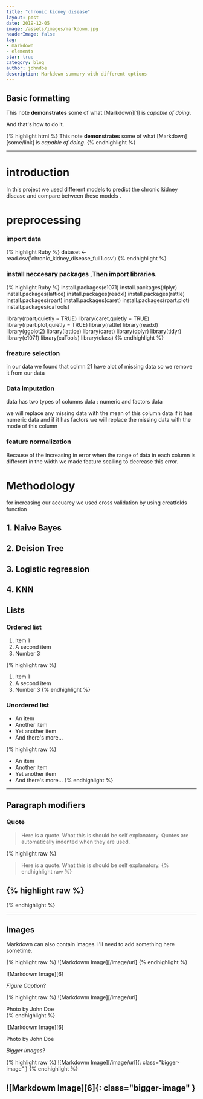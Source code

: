 ```yaml
---
title: "chronic kidney disease"
layout: post
date: 2019-12-05 
image: /assets/images/markdown.jpg
headerImage: false
tag:
- markdown
- elements
star: true
category: blog
author: johndoe
description: Markdown summary with different options
---
```


## Basic formatting

This note **demonstrates** some of what [Markdown][1] is *capable of doing*.

And that's how to do it.

{% highlight html %}
This note **demonstrates** some of what [Markdown][some/link] is *capable of doing*.
{% endhighlight %}

---

# introduction 
In this project we used different models to predict the chronic kidney disease and compare between these models  .


# preprocessing

### import data 
{% highlight Ruby %}
 dataset <- read.csv('chronic_kidney_disease_full1.csv')
{% endhighlight %} 
### install neccesary packages ,Then import libraries.
 {% highlight Ruby %}
  install.packages(e1071)
  install.packages(dplyr)
  install.packages(lattice)
  install.packages(readxl)
  install.packages(rattle)
  install.packages(rpart)
  install.packages(caret)
  install.packages(rpart.plot)
  install.packages(caTools)

  library(rpart,quietly = TRUE)
  library(caret,quietly = TRUE)
  library(rpart.plot,quietly = TRUE)
  library(rattle)
  library(readxl)
  library(ggplot2)
  library(lattice)
  library(caret)
  library(dplyr)
  library(tidyr)
  library(e1071)
  library(caTools)
  library(class)
  {% endhighlight %}
### freature selection
in our data we found that colmn 21 have alot of missing data so we remove it from our data

### Data imputation 

data has two types of columns data : numeric and factors data

we will replace any missing data with the mean of this column data if it has numeric data and if it has factors we will replace the missing data with the mode of this column

### feature normalization 
Because of the increasing in error when the range of data in each column is different in the width we made feature scalling to decrease this error.

# Methodology
for increasing our accuarcy we used cross validation by using creatfolds function  

## 1. Naive Bayes 

## 2. Deision Tree

## 3. Logistic regression 

## 4. KNN 


## Lists

### Ordered list

1. Item 1
2. A second item
3. Number 3

{% highlight raw %}
1. Item 1
2. A second item
3. Number 3
{% endhighlight %}

### Unordered list

* An item
* Another item
* Yet another item
* And there's more...

{% highlight raw %}
* An item
* Another item
* Yet another item
* And there's more...
{% endhighlight %}

---

## Paragraph modifiers

### Quote

> Here is a quote. What this is should be self explanatory. Quotes are automatically indented when they are used.

{% highlight raw %}
> Here is a quote. What this is should be self explanatory.
{% endhighlight raw %}




{% highlight raw %}
---
{% endhighlight %}

---

## Images

Markdown can also contain images. I'll need to add something here sometime.

{% highlight raw %}
![Markdowm Image][/image/url]
{% endhighlight %}

![Markdowm Image][6]

*Figure Caption*?

{% highlight raw %}
![Markdowm Image][/image/url]
<figcaption class="caption">Photo by John Doe</figcaption>
{% endhighlight %}

![Markdowm Image][6]
<figcaption class="caption">Photo by John Doe</figcaption>

*Bigger Images*?

{% highlight raw %}
![Markdowm Image][/image/url]{: class="bigger-image" }
{% endhighlight %}

![Markdowm Image][6]{: class="bigger-image" }
---
 